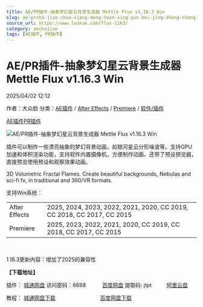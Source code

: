 ```yaml
---
title: AE/PR插件-抽象梦幻星云背景生成器 Mettle Flux v1.16.3 Win
slug: ae-prcha-jian-chou-xiang-meng-huan-xing-yun-bei-jing-sheng-cheng-qi-mettle-flux-v1-16-3-win
source_url: https://www.lookae.com/flux-1163/
category: aechajian
tags: [AE插件, PR插件]
---
```

# AE/PR插件-抽象梦幻星云背景生成器 Mettle Flux v1.16.3 Win

2025/04/02 12:12

作者：大众脸
分类：[AE插件](https://www.lookae.com/after-effects/aechajian/) / [After Effects](https://www.lookae.com/after-effects/) / [Premiere](https://www.lookae.com/qitarjcj/premierezy/) / [软件/插件](https://www.lookae.com/qitarjcj/)

[AE插件](https://www.lookae.com/tag/ae%e6%8f%92%e4%bb%b6/)[PR插件](https://www.lookae.com/tag/pr%e6%8f%92%e4%bb%b6/)

![AE/PR插件-抽象梦幻星云背景生成器 Mettle Flux v1.16.3 Win](https://www.lookae.com/wp-content/uploads/2019/09/Mettle-Flux.jpg "AE/PR插件-抽象梦幻星云背景生成器 Mettle Flux v1.16.3 Win-LookAE.com")

插件可以制作一些漂亮抽象的梦幻背景动画，如银河星云分形噪波等。支持GPU加速和体积渲染功能，支持软件内置摄像机，方便制作动画。还带了预设预览器，直接预览使用预设和观察效果动画。

3D Volumetric Fractal Flames. Create beautiful backgrounds, Nebulas and sci-fi fx, in traditional and 360/VR formats.

支持Win系统：

|  |  |
| --- | --- |
| After Effects | 2025, 2024, 2023, 2022, 2021, 2020, CC 2019, CC 2018, CC 2017, CC 2015 |
| Premiere | 2025, 2023, 2022, 2021, 2020, CC 2019, CC 2018, CC 2017, CC 2015 |

﻿

1.16.3更新内容：增加了2025的兼容性

**【下载地址】**

插件： [城通网盘](https://url70.ctfile.com/f/2827370-1488809912-e75c19?p=4431) 访问密码：6688           [百度网盘](https://pan.baidu.com/s/1AhSa1gZFQrdH_6380aU9Mw?pwd=jtpt) 提取码: jtpt          [阿里云盘](https://www.alipan.com/s/tRHkU7CTU9U)

教程： [城通网盘下载](https://lookae.ctfile.com/fs/680462-396949334)                              [百度网盘下载](https://pan.baidu.com/s/1melARqCCB2zFsFoFqII2nw)
